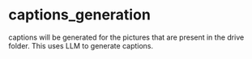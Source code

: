 # captions_generation
captions will be generated for the pictures that are present in the drive folder.
This uses LLM to generate captions.
